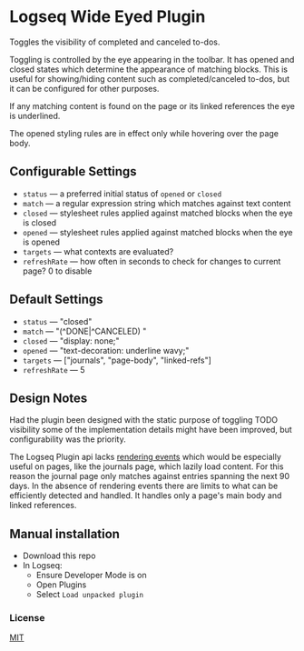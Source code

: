 # Logseq Wide Eyed Plugin

Toggles the visibility of completed and canceled to-dos.

Toggling is controlled by the eye appearing in the toolbar.  It has opened and closed states which determine the appearance of matching blocks.  This is useful for showing/hiding content such as completed/canceled to-dos, but it can be configured for other purposes.

If any matching content is found on the page or its linked references the eye is underlined.

The opened styling rules are in effect only while hovering over the page body.

## Configurable Settings
* `status` — a preferred initial status of `opened` or `closed`
* `match` — a regular expression string which matches against text content
* `closed` — stylesheet rules applied against matched blocks when the eye is closed
* `opened` — stylesheet rules applied against matched blocks when the eye is opened
* `targets` — what contexts are evaluated?
* `refreshRate` — how often in seconds to check for changes to current page?  0 to disable

## Default Settings
* `status` — "closed"
* `match` — "(^DONE|^CANCELED) "
* `closed` — "display: none;"
* `opened` — "text-decoration: underline wavy;"
* `targets` — ["journals", "page-body", "linked-refs"]
* `refreshRate` — 5

## Design Notes
Had the plugin been designed with the static purpose of toggling TODO visibility some of the implementation details might have been improved, but configurability was the priority.

The Logseq Plugin api lacks [rendering events](https://discuss.logseq.com/t/add-plugin-rendering-pipeline/5549) which would be especially useful on pages, like the journals page, which lazily load content.  For this reason the journal page only matches against entries spanning the next 90 days.  In the absence of rendering events there are limits to what can be efficiently detected and handled.  It handles only a page's main body and linked references.

## Manual installation
* Download this repo
* In Logseq:
  * Ensure Developer Mode is on
  * Open Plugins
  * Select `Load unpacked plugin`

### License
[MIT](./LICENSE.md)

